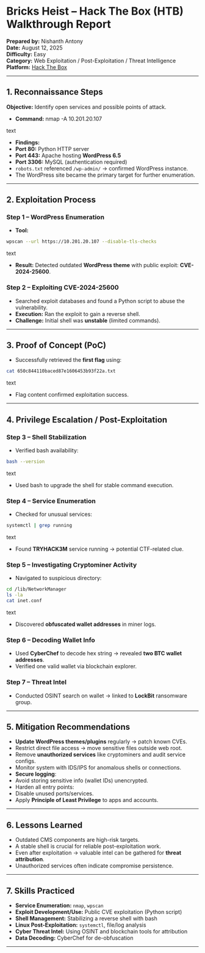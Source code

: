 # Bricks Heist – Hack The Box (HTB) Walkthrough Report

**Prepared by:** Nishanth Antony  
**Date:** August 12, 2025  
**Difficulty:** Easy  
**Category:** Web Exploitation / Post-Exploitation / Threat Intelligence  
**Platform:** [Hack The Box](https://www.hackthebox.com)  

---

## 1. Reconnaissance Steps

**Objective:** Identify open services and possible points of attack.

- **Command:**
nmap -A 10.201.20.107

text
- **Findings:**
- **Port 80:** Python HTTP server
- **Port 443:** Apache hosting **WordPress 6.5**
- **Port 3306:** MySQL (authentication required)
- `robots.txt` referenced `/wp-admin/` → confirmed WordPress instance.
- The WordPress site became the primary target for further enumeration.

---

## 2. Exploitation Process

### Step 1 – WordPress Enumeration
- **Tool:**
```bash
wpscan --url https://10.201.20.107 --disable-tls-checks
```

text
- **Result:** Detected outdated **WordPress theme** with public exploit: **CVE-2024-25600**.

### Step 2 – Exploiting CVE-2024-25600
- Searched exploit databases and found a Python script to abuse the vulnerability.
- **Execution:** Ran the exploit to gain a reverse shell.
- **Challenge:** Initial shell was **unstable** (limited commands).

---

## 3. Proof of Concept (PoC)

- Successfully retrieved the **first flag** using:
```bash
cat 650c844110baced87e1606453b93f22a.txt
```

text
- Flag content confirmed exploitation success.

---

## 4. Privilege Escalation / Post-Exploitation

### Step 3 – Shell Stabilization
- Verified bash availability:
```bash
bash --version
```

text
- Used bash to upgrade the shell for stable command execution.

### Step 4 – Service Enumeration
- Checked for unusual services:
```bash
systemctl | grep running
```

text
- Found **TRYHACK3M** service running → potential CTF-related clue.

### Step 5 – Investigating Cryptominer Activity
- Navigated to suspicious directory:
```bash
cd /lib/NetworkManager
ls -la
cat inet.conf
```

text
- Discovered **obfuscated wallet addresses** in miner logs.

### Step 6 – Decoding Wallet Info
- Used **CyberChef** to decode hex string → revealed **two BTC wallet addresses**.
- Verified one valid wallet via blockchain explorer.

### Step 7 – Threat Intel
- Conducted OSINT search on wallet → linked to **LockBit** ransomware group.

---

## 5. Mitigation Recommendations

- **Update WordPress themes/plugins** regularly → patch known CVEs.
- Restrict direct file access → move sensitive files outside web root.
- Remove **unauthorized services** like cryptominers and audit service configs.
- Monitor system with IDS/IPS for anomalous shells or connections.
- **Secure logging**:
- Avoid storing sensitive info (wallet IDs) unencrypted.
- Harden all entry points:
- Disable unused ports/services.
- Apply **Principle of Least Privilege** to apps and accounts.

---

## 6. Lessons Learned

- Outdated CMS components are high-risk targets.
- A stable shell is crucial for reliable post-exploitation work.
- Even after exploitation → valuable intel can be gathered for **threat attribution**.
- Unauthorized services often indicate compromise persistence.

---

## 7. Skills Practiced

- **Service Enumeration:** `nmap`, `wpscan`
- **Exploit Development/Use:** Public CVE exploitation (Python script)
- **Shell Management:** Stabilizing a reverse shell with bash
- **Linux Post-Exploitation:** `systemctl`, file/log analysis
- **Cyber Threat Intel:** Using OSINT and blockchain tools for attribution
- **Data Decoding:** CyberChef for de-obfuscation

---
